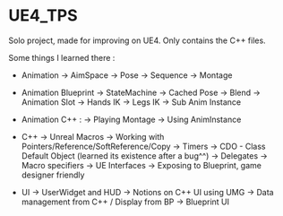 # UE4_TPS
Solo project, made for improving on UE4.
Only contains the C++ files.

Some things I learned there :

- Animation
	-> AimSpace
	-> Pose
	-> Sequence
	-> Montage
  
 - Animation Blueprint
	-> StateMachine
	-> Cached Pose
	-> Blend
	-> Animation Slot
	-> Hands IK
	-> Legs IK
	-> Sub Anim Instance
  
 - Animation C++ : 
	-> Playing Montage
	-> Using AnimInstance
  
 - C++ 
 	-> Unreal Macros
	-> Working with Pointers/Reference/SoftReference/Copy
	-> Timers
	-> CDO - Class Default Object (learned its existence after a bug^^)
	-> Delegates
	-> Macro specifiers
	-> UE Interfaces
	-> Exposing to Blueprint, game designer friendly
  
- UI 
	-> UserWidget and HUD
	-> Notions on C++ UI using UMG
	-> Data management from C++ / Display from BP
	-> Blueprint UI

